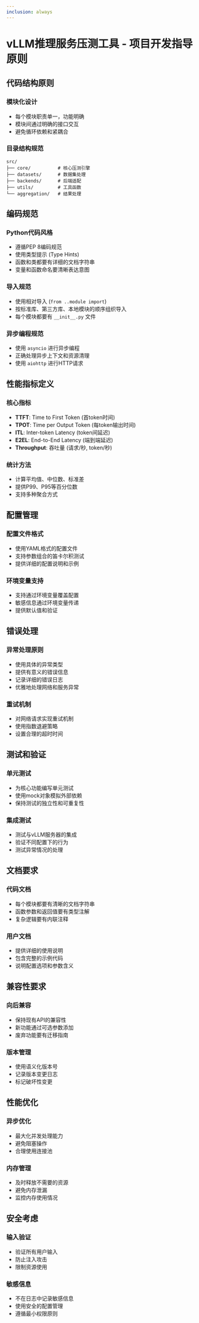 ```yaml
---
inclusion: always
---
```


# vLLM推理服务压测工具 - 项目开发指导原则

## 代码结构原则

### 模块化设计
- 每个模块职责单一，功能明确
- 模块间通过明确的接口交互
- 避免循环依赖和紧耦合

### 目录结构规范
```
src/
├── core/          # 核心压测引擎
├── datasets/      # 数据集处理
├── backends/      # 后端适配
├── utils/         # 工具函数
└── aggregation/   # 结果处理
```

## 编码规范

### Python代码风格
- 遵循PEP 8编码规范
- 使用类型提示 (Type Hints)
- 函数和类都要有详细的文档字符串
- 变量和函数命名要清晰表达意图

### 导入规范
- 使用相对导入 (`from ..module import`)
- 按标准库、第三方库、本地模块的顺序组织导入
- 每个模块都要有 `__init__.py` 文件

### 异步编程规范
- 使用 `asyncio` 进行异步编程
- 正确处理异步上下文和资源清理
- 使用 `aiohttp` 进行HTTP请求

## 性能指标定义

### 核心指标
- **TTFT**: Time to First Token (首token时间)
- **TPOT**: Time per Output Token (每token输出时间)
- **ITL**: Inter-token Latency (token间延迟)
- **E2EL**: End-to-End Latency (端到端延迟)
- **Throughput**: 吞吐量 (请求/秒, token/秒)

### 统计方法
- 计算平均值、中位数、标准差
- 提供P99、P95等百分位数
- 支持多种聚合方式

## 配置管理

### 配置文件格式
- 使用YAML格式的配置文件
- 支持参数组合的笛卡尔积测试
- 提供详细的配置说明和示例

### 环境变量支持
- 支持通过环境变量覆盖配置
- 敏感信息通过环境变量传递
- 提供默认值和验证

## 错误处理

### 异常处理原则
- 使用具体的异常类型
- 提供有意义的错误信息
- 记录详细的错误日志
- 优雅地处理网络和服务异常

### 重试机制
- 对网络请求实现重试机制
- 使用指数退避策略
- 设置合理的超时时间

## 测试和验证

### 单元测试
- 为核心功能编写单元测试
- 使用mock对象模拟外部依赖
- 保持测试的独立性和可重复性

### 集成测试
- 测试与vLLM服务器的集成
- 验证不同配置下的行为
- 测试异常情况的处理

## 文档要求

### 代码文档
- 每个模块都要有清晰的文档字符串
- 函数参数和返回值要有类型注解
- 复杂逻辑要有内联注释

### 用户文档
- 提供详细的使用说明
- 包含完整的示例代码
- 说明配置选项和参数含义

## 兼容性要求

### 向后兼容
- 保持现有API的兼容性
- 新功能通过可选参数添加
- 废弃功能要有迁移指南

### 版本管理
- 使用语义化版本号
- 记录版本变更日志
- 标记破坏性变更

## 性能优化

### 异步优化
- 最大化并发处理能力
- 避免阻塞操作
- 合理使用连接池

### 内存管理
- 及时释放不需要的资源
- 避免内存泄漏
- 监控内存使用情况

## 安全考虑

### 输入验证
- 验证所有用户输入
- 防止注入攻击
- 限制资源使用

### 敏感信息
- 不在日志中记录敏感信息
- 使用安全的配置管理
- 遵循最小权限原则
